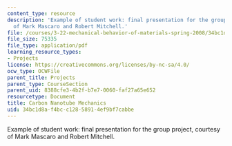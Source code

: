 ```yaml
---
content_type: resource
description: 'Example of student work: final presentation for the group project, courtesy
  of Mark Mascaro and Robert Mitchell.'
file: /courses/3-22-mechanical-behavior-of-materials-spring-2008/34bc1d8af4bcc12858914ef9bf7cabbe_cnt_mech_pres.pdf
file_size: 75335
file_type: application/pdf
learning_resource_types:
- Projects
license: https://creativecommons.org/licenses/by-nc-sa/4.0/
ocw_type: OCWFile
parent_title: Projects
parent_type: CourseSection
parent_uid: 8388cfe3-4b2f-b7e7-0060-faf27a65e652
resourcetype: Document
title: Carbon Nanotube Mechanics
uid: 34bc1d8a-f4bc-c128-5891-4ef9bf7cabbe
---
```

Example of student work: final presentation for the group project, courtesy of Mark Mascaro and Robert Mitchell.